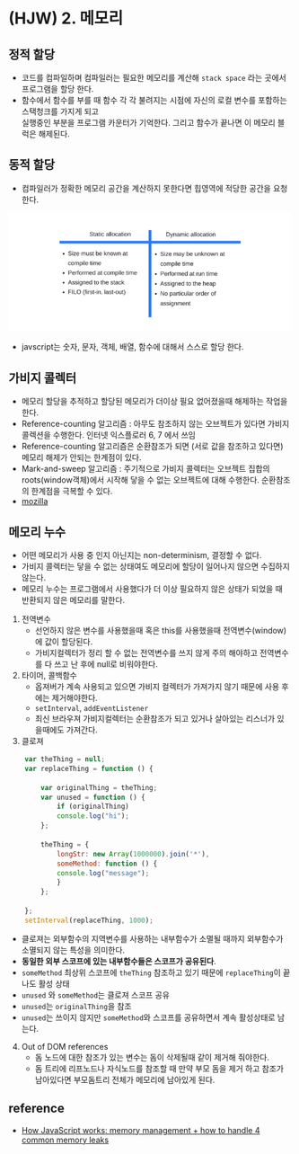 # (HJW) 2. 메모리

## 정적 할당

- 코드를 컴파일하며 컴파일러는 필요한 메모리를 계산해 `stack space` 라는 곳에서 프로그램을 할당 한다.
- 함수에서 함수를 부를 때 함수 각 각 불려지는 시점에 자신의 로컬 변수를 포함하는 스택청크를 가지게 되고  
 실행중인 부분을 프로그램 카운터가 기억한다. 그리고 함수가 끝나면 이 메모리 블럭은 해제된다.

## 동적 할당

- 컴파일러가 정확한 메모리 공간을 계산하지 못한다면 힙영역에 적당한 공간을 요청한다.

![정적, 동적할당 차이](../assets/img/javascript/how-javascript-work-8.png)

- javscript는 숫자, 문자, 객체, 배열, 함수에 대해서 스스로 할당 한다.

## 가비지 콜렉터

- 메모리 할당을 추적하고 할당된 메모리가 더이상 필요 없어졌을때 해제하는 작업을 한다.
- Reference-counting 알고리즘 : 아무도 참조하지 않는 오브젝트가 있다면 가비지 콜렉션을 수행한다. 인터넷 익스플로러 6, 7 에서 쓰임
- Reference-counting 알고리즘은 순환참조가 되면 (서로 값을 참조하고 있다면) 메모리 해제가 안되는 한계점이 있다.
- Mark-and-sweep 알고리즘 : 주기적으로 가비지 콜렉터는 오브젝트 집합의 roots(window객체)에서 시작해 닿을 수 없는 오브젝트에 대해 수행한다. 순환참조의 한계점을 극복할 수 있다.
- [mozilla](https://developer.mozilla.org/ko/docs/Web/JavaScript/Memory_Management)

## 메모리 누수

- 어떤 메모리가 사용 중 인지 아닌지는 non-determinism, 결정할 수 없다.
- 가비지 콜렉터는 닿을 수 없는 상태여도 메모리에 할당이 일어나지 않으면 수집하지 않는다.
- 메모리 누수는 프로그램에서 사용했다가 더 이상 필요하지 않은 상태가 되었을 때 반환되지 않은 메모리를 말한다.

1. 전역변수
   - 선언하지 않은 변수를 사용했을때 혹은 this를 사용했을때 전역변수(window)에 값이 할당된다.
   - 가비지컬렉터가 정리 할 수 없는 전역변수를 쓰지 않게 주의 해야하고 전역변수를 다 쓰고 난 후에 null로 비워야한다.
2. 타이머, 콜백함수
    - 옵져버가 계속 사용되고 있으면 가비지 컬렉터가 가져가지 않기 때문에 사용 후에는 제거해야한다.
    - `setInterval`, `addEventListener`
    - 최신 브라우져 가비지컬렉터는 순환참조가 되고 있거나 살아있는 리스너가 있을때에도 가져간다.
3. 클로져

```js
    var theThing = null;
    var replaceThing = function () {

        var originalThing = theThing;
        var unused = function () {
            if (originalThing)
            console.log("hi");
        };

        theThing = {
            longStr: new Array(1000000).join('*'),
            someMethod: function () {
            console.log("message");
            }
        };
  
    };
    setInterval(replaceThing, 1000);

```

- 클로져는 외부함수의 지역변수를 사용하는 내부함수가 소멸될 때까지 외부함수가 소멸되지 않는 특성을 의미한다.
- **동일한 외부 스코프에 있는 내부함수들은 스코프가 공유된다**.
- `someMethod` 최상위 스코프에 `theThing` 참조하고 있기 때문에 `replaceThing`이 끝나도 활성 상태
- `unused` 와 `someMethod`는 클로져 스코프 공유
- `unused`는 `originalThing`을 참조
- `unused`는 쓰이지 않지만 `someMethod`와 스코프를 공유하면서 계속 활성상태로 남는다.
4. Out of DOM references
   - 돔 노드에 대한 참조가 있는 변수는 돔이 삭제될때 같이 제거해 줘야한다.
   - 돔 트리에 리프노드나 자식노드를 참조할 때 만약 부모 돔을 제거 하고 참조가 남아있다면 부모돔트리 전체가 메모리에 남아있게 된다.

## reference

- [How JavaScript works: memory management + how to handle 4 common memory leaks](https://blog.sessionstack.com/how-javascript-works-memory-management-how-to-handle-4-common-memory-leaks-3f28b94cfbec)